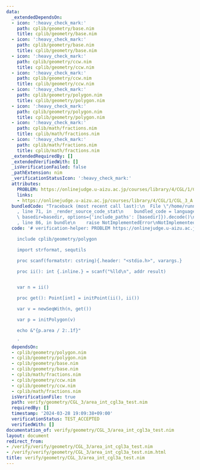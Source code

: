 ```yaml
---
data:
  _extendedDependsOn:
  - icon: ':heavy_check_mark:'
    path: cplib/geometry/base.nim
    title: cplib/geometry/base.nim
  - icon: ':heavy_check_mark:'
    path: cplib/geometry/base.nim
    title: cplib/geometry/base.nim
  - icon: ':heavy_check_mark:'
    path: cplib/geometry/ccw.nim
    title: cplib/geometry/ccw.nim
  - icon: ':heavy_check_mark:'
    path: cplib/geometry/ccw.nim
    title: cplib/geometry/ccw.nim
  - icon: ':heavy_check_mark:'
    path: cplib/geometry/polygon.nim
    title: cplib/geometry/polygon.nim
  - icon: ':heavy_check_mark:'
    path: cplib/geometry/polygon.nim
    title: cplib/geometry/polygon.nim
  - icon: ':heavy_check_mark:'
    path: cplib/math/fractions.nim
    title: cplib/math/fractions.nim
  - icon: ':heavy_check_mark:'
    path: cplib/math/fractions.nim
    title: cplib/math/fractions.nim
  _extendedRequiredBy: []
  _extendedVerifiedWith: []
  _isVerificationFailed: false
  _pathExtension: nim
  _verificationStatusIcon: ':heavy_check_mark:'
  attributes:
    PROBLEM: https://onlinejudge.u-aizu.ac.jp/courses/library/4/CGL/1/CGL_3_A
    links:
    - https://onlinejudge.u-aizu.ac.jp/courses/library/4/CGL/1/CGL_3_A
  bundledCode: "Traceback (most recent call last):\n  File \"/home/runner/.local/lib/python3.10/site-packages/onlinejudge_verify/documentation/build.py\"\
    , line 71, in _render_source_code_stat\n    bundled_code = language.bundle(stat.path,\
    \ basedir=basedir, options={'include_paths': [basedir]}).decode()\n  File \"/home/runner/.local/lib/python3.10/site-packages/onlinejudge_verify/languages/nim.py\"\
    , line 86, in bundle\n    raise NotImplementedError\nNotImplementedError\n"
  code: '# verification-helper: PROBLEM https://onlinejudge.u-aizu.ac.jp/courses/library/4/CGL/1/CGL_3_A

    include cplib/geometry/polygon

    import strformat, sequtils

    proc scanf(formatstr: cstring){.header: "<stdio.h>", varargs.}

    proc ii(): int {.inline.} = scanf("%lld\n", addr result)


    var n = ii()

    proc get(): Point[int] = initPoint(ii(), ii())

    var v = newSeqWith(n, get())

    var p = initPolygon(v)

    echo &"{p.area / 2:.1f}"

    '
  dependsOn:
  - cplib/geometry/polygon.nim
  - cplib/geometry/polygon.nim
  - cplib/geometry/base.nim
  - cplib/geometry/base.nim
  - cplib/math/fractions.nim
  - cplib/geometry/ccw.nim
  - cplib/geometry/ccw.nim
  - cplib/math/fractions.nim
  isVerificationFile: true
  path: verify/geometry/CGL_3/area_int_cgl3a_test.nim
  requiredBy: []
  timestamp: '2024-03-28 19:09:38+09:00'
  verificationStatus: TEST_ACCEPTED
  verifiedWith: []
documentation_of: verify/geometry/CGL_3/area_int_cgl3a_test.nim
layout: document
redirect_from:
- /verify/verify/geometry/CGL_3/area_int_cgl3a_test.nim
- /verify/verify/geometry/CGL_3/area_int_cgl3a_test.nim.html
title: verify/geometry/CGL_3/area_int_cgl3a_test.nim
---
```

